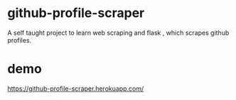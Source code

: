 # github-profile-scraper
A self taught project to learn web scraping  and flask , which scrapes github profiles. 
# demo 
<a href="https://github-profile-scraper.herokuapp.com/" target="_blank"> https://github-profile-scraper.herokuapp.com/
</a>
